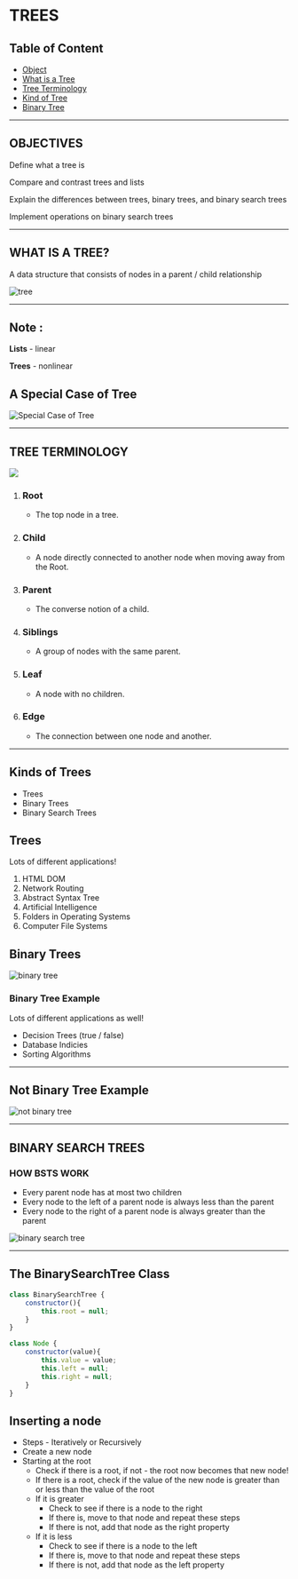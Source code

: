 # **TREES**

## Table of Content
- [Object](#objectives)
- [What is a Tree](#what-is-a-tree)
- [Tree Terminology](#tree-terminology)
- [Kind of Tree](#kinds-of-trees)
- [Binary Tree](#binary-trees)
----


## **OBJECTIVES**

Define what a tree is 

Compare and contrast trees and lists  

Explain the differences between trees, binary trees, and binary search trees 

Implement operations on binary search trees


----

## **WHAT IS A TREE?**
A data structure that consists of nodes in a parent / child relationship

![tree](./tree.png)

---

## **Note :**
**Lists** - linear

**Trees** - nonlinear

## A Special Case of Tree
![Special Case of Tree](./special-tree.png)

----

## **TREE TERMINOLOGY**

![](./tree.png)

1. ### **Root**   
    - The top node in a tree.  
2. ### **Child** 
    - A node directly connected to another node when moving away from the Root.  
3. ### **Parent** 
    - The converse notion of a child.  
4. ### **Siblings**  
    - A group of nodes with the same parent.  
5. ### **Leaf** 
    - A node with no children.  
6. ### **Edge** 
    - The connection between one node and another.


---

## **Kinds of Trees**
- Trees
- Binary Trees
- Binary Search Trees

## **Trees**
Lots of different applications!   
1. HTML DOM  
2. Network Routing  
3. Abstract Syntax Tree  
4. Artificial Intelligence  
5. Folders in Operating Systems
6. Computer File Systems  


## **Binary Trees**

![binary tree](./binary-tree.png)

### Binary Tree Example

Lots of different applications as well!  
- Decision Trees (true / false)
- Database Indicies
- Sorting Algorithms

---

## Not Binary Tree Example
![not binary tree](./not-b-tree.png)

----

## **BINARY SEARCH TREES**

### HOW BSTS WORK
- Every parent node has at most two children
- Every node to the left of a parent node is always less than the parent
- Every node to the right of a parent node is always greater than the parent

![binary search tree](./b-s-t.png)


---

## The BinarySearchTree Class

```js
class BinarySearchTree {
    constructor(){
        this.root = null;
    }
}
```

```js
class Node {
    constructor(value){
        this.value = value;
        this.left = null;
        this.right = null;
    }
}
```

## **Inserting a node**

- Steps - Iteratively or Recursively
- Create a new node
- Starting at the root
    - Check if there is a root, if not - the root now becomes that new node!
    - If there is a root, check if the value of the new node is greater than or less than the value of the root
    - If it is greater 
        - Check to see if there is a node to the right
        - If there is, move to that node and repeat these steps
        - If there is not, add that node as the right property
    - If it is less
        - Check to see if there is a node to the left
        - If there is, move to that node and repeat these steps
        - If there is not, add that node as the left property
